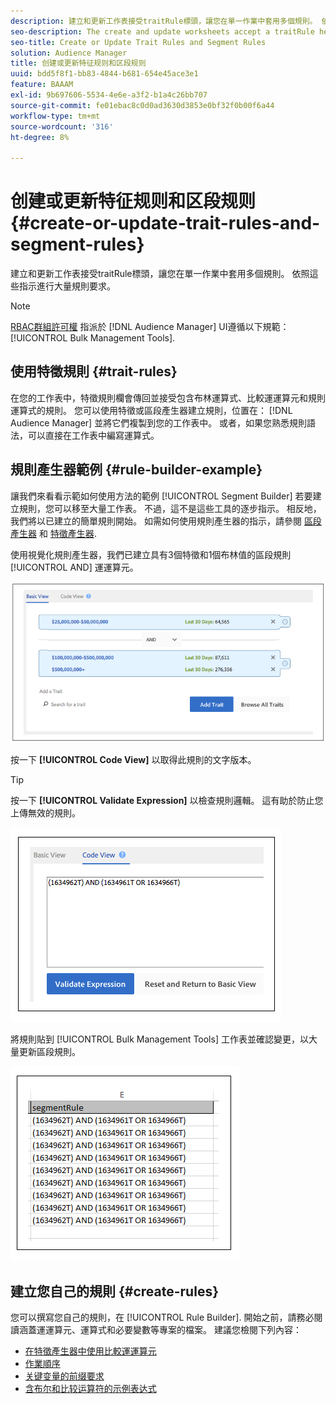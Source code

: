 ```yaml
---
description: 建立和更新工作表接受traitRule標頭，讓您在單一作業中套用多個規則。 依照這些指示進行大量規則要求。
seo-description: The create and update worksheets accept a traitRule header that lets you apply multiple rules in a single operation. Follow these instructions to make bulk rule requests.
seo-title: Create or Update Trait Rules and Segment Rules
solution: Audience Manager
title: 创建或更新特征规则和区段规则
uuid: bdd5f8f1-bb83-4844-b681-654e45ace3e1
feature: BAAAM
exl-id: 9b697606-5534-4e6e-a3f2-b1a4c26bb707
source-git-commit: fe01ebac8c0d0ad3630d3853e0bf32f0b00f6a44
workflow-type: tm+mt
source-wordcount: '316'
ht-degree: 8%

---
```


# 创建或更新特征规则和区段规则{#create-or-update-trait-rules-and-segment-rules}

建立和更新工作表接受traitRule標頭，讓您在單一作業中套用多個規則。 依照這些指示進行大量規則要求。

<!-- 

<p>c_bulk_rules.xml </p>

 -->

>[!NOTE]
>
>[RBAC群組許可權](../../features/administration/administration-overview.md) 指派於 [!DNL Audience Manager] UI遵循以下規範： [!UICONTROL Bulk Management Tools].

## 使用特徵規則 {#trait-rules}

在您的工作表中，特徵規則欄會傳回並接受包含布林運算式、比較運運算元和規則運算式的規則。 您可以使用特徵或區段產生器建立規則，位置在： [!DNL Audience Manager] 並將它們複製到您的工作表中。 或者，如果您熟悉規則語法，可以直接在工作表中編寫運算式。

## 規則產生器範例 {#rule-builder-example}

讓我們來看看示範如何使用方法的範例 [!UICONTROL Segment Builder] 若要建立規則，您可以移至大量工作表。 不過，這不是這些工具的逐步指示。 相反地，我們將以已建立的簡單規則開始。 如需如何使用規則產生器的指示，請參閱 [區段產生器](../../features/segments/segment-builder.md) 和 [特徵產生器](../../features/traits/about-trait-builder.md).

使用視覺化規則產生器，我們已建立具有3個特徵和1個布林值的區段規則 [!UICONTROL AND] 運運算元。

![](assets/visualrule.png)

按一下 **[!UICONTROL Code View]** 以取得此規則的文字版本。

>[!TIP]
>
>按一下 **[!UICONTROL Validate Expression]** 以檢查規則邏輯。 這有助於防止您上傳無效的規則。

![](assets/coderule.png)

將規則貼到 [!UICONTROL Bulk Management Tools] 工作表並確認變更，以大量更新區段規則。

![](assets/segmentrule.png)

## 建立您自己的規則 {#create-rules}

您可以撰寫您自己的規則，在 [!UICONTROL Rule Builder]. 開始之前，請務必閱讀涵蓋運運算元、運算式和必要變數等專案的檔案。 建議您檢閱下列內容：

* [在特徵產生器中使用比較運運算元](../../features/traits/trait-comparison-operators.md)
* [作業順序](../../features/traits/trait-operator-precedence.md)
* [关键变量的前缀要求](../../features/traits/trait-variable-prefixes.md)
* [含布尔和比较运算符的示例表达式](../../features/traits/trait-expression-samples.md)
